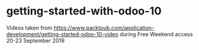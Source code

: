 # getting-started-with-odoo-10
Videos taken from https://www.packtpub.com/application-development/getting-started-odoo-10-video during Free Weekend access 20-23 September 2019
